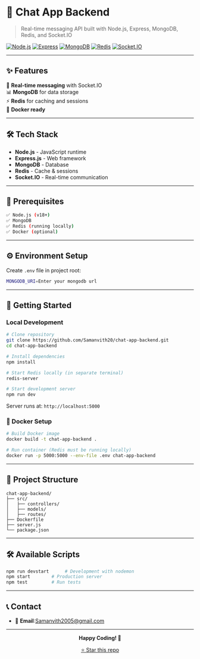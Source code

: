 # 🔧 Chat App Backend

> Real-time messaging API built with Node.js, Express, MongoDB, Redis, and Socket.IO

[![Node.js](https://img.shields.io/badge/Node.js-18+-green?style=flat-square&logo=node.js)](https://nodejs.org/)
[![Express](https://img.shields.io/badge/Express-4+-black?style=flat-square&logo=express)](https://expressjs.com/)
[![MongoDB](https://img.shields.io/badge/MongoDB-6+-green?style=flat-square&logo=mongodb)](https://mongodb.com/)
[![Redis](https://img.shields.io/badge/Redis-7+-red?style=flat-square&logo=redis)](https://redis.io/)
[![Socket.IO](https://img.shields.io/badge/Socket.IO-4+-blue?style=flat-square&logo=socket.io)](https://socket.io/)

---

## ✨ Features

🚀 **Real-time messaging** with Socket.IO  
📊 **MongoDB** for data storage  
⚡ **Redis** for caching and sessions  
🐳 **Docker ready**

---

## 🛠️ Tech Stack

- **Node.js** - JavaScript runtime
- **Express.js** - Web framework  
- **MongoDB** - Database
- **Redis** - Cache & sessions
- **Socket.IO** - Real-time communication

---

## 🎯 Prerequisites

```bash
✅ Node.js (v18+)
✅ MongoDB
✅ Redis (running locally)
✅ Docker (optional)
```

---

## ⚙️ Environment Setup

Create `.env` file in project root:

```bash
MONGODB_URI=Enter your mongodb url
```

---

## 🚀 Getting Started

### Local Development

```bash
# Clone repository
git clone https://github.com/Samanvith20/chat-app-backend.git
cd chat-app-backend

# Install dependencies
npm install

# Start Redis locally (in separate terminal)
redis-server

# Start development server
npm run dev
```

Server runs at: `http://localhost:5000`

### 🐳 Docker Setup

```bash
# Build Docker image
docker build -t chat-app-backend .

# Run container (Redis must be running locally)
docker run -p 5000:5000 --env-file .env chat-app-backend
```

---

## 📁 Project Structure

```
chat-app-backend/
├── src/
│   ├── controllers/
│   ├── models/
│   ├── routes/
├── Dockerfile
├── server.js
└── package.json
```

---

## 🛠️ Available Scripts

```bash
npm run devstart      # Development with nodemon
npm start        # Production server
npm test         # Run tests
```

---


## 📞 Contact

- 📧 **Email**:Samanvith2005@gmail.com


---

<div align="center">

**Happy Coding! 🎉**

[⭐ Star this repo](https://github.com/Samanvith20/chat-app-backend) 

</div>

